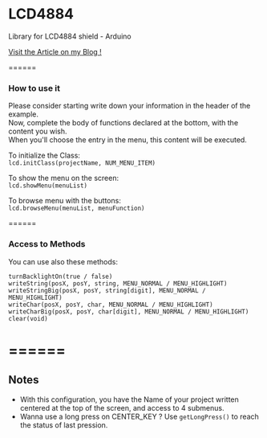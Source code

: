 # LCD4884
Library for LCD4884 shield - Arduino

[Visit the Article on my Blog !](http://horloge-skynet.weebly.com/arduino/lcd4884-shield)

======

### How to use it


Please consider starting write down your information in the header of the example.  
Now, complete the body of functions declared at the bottom, with the content you wish.  
When you'll choose the entry in the menu, this content will be executed.  

To initialize the Class:  
```lcd.initClass(projectName, NUM_MENU_ITEM) ```

To show the menu on the screen:  
```lcd.showMenu(menuList) ```

To browse menu with the buttons:  
```lcd.browseMenu(menuList, menuFunction) ```


======
### Access to Methods

You can use also these methods:

`turnBacklightOn(true / false)`  
`writeString(posX, posY, string, MENU_NORMAL / MENU_HIGHLIGHT)`  
`writeStringBig(posX, posY, string[digit], MENU_NORMAL / MENU_HIGHLIGHT)`  
`writeChar(posX, posY, char, MENU_NORMAL / MENU_HIGHLIGHT)`  
`writeCharBig(posX, posY, char[digit], MENU_NORMAL / MENU_HIGHLIGHT)`  
`clear(void)`


======
======

## Notes
* With this configuration, you have the Name of your project written centered at the top of the screen, and access to 4 submenus.
* Wanna use a long press on CENTER_KEY ? Use `getLongPress()` to reach the status of last pression.
